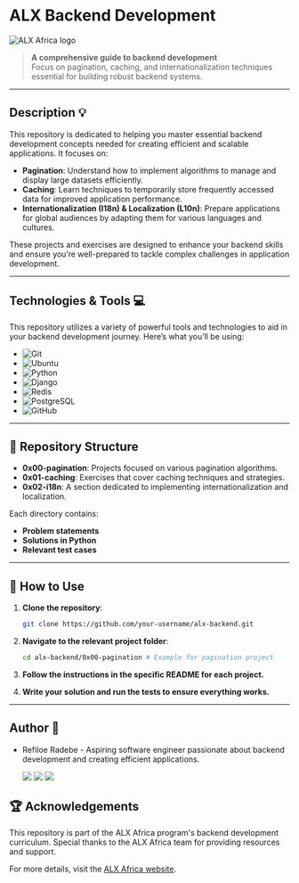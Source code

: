 # ALX Backend Development

![ALX Africa logo](https://www.alxafrica.com/wp-content/uploads/2022/01/header-logo.png)

> **A comprehensive guide to backend development**  
> Focus on pagination, caching, and internationalization techniques essential for building robust backend systems.

---

## Description :bulb:

This repository is dedicated to helping you master essential backend development concepts needed for creating efficient and scalable applications. It focuses on:

- **Pagination**: Understand how to implement algorithms to manage and display large datasets efficiently.
- **Caching**: Learn techniques to temporarily store frequently accessed data for improved application performance.
- **Internationalization (I18n) & Localization (L10n)**: Prepare applications for global audiences by adapting them for various languages and cultures.

These projects and exercises are designed to enhance your backend skills and ensure you’re well-prepared to tackle complex challenges in application development.

---

## Technologies & Tools :computer:

This repository utilizes a variety of powerful tools and technologies to aid in your backend development journey. Here’s what you’ll be using:

- ![Git](https://img.shields.io/badge/≡-Git-F05032?logo=git&style=flat-square&labelColor=282828)
- ![Ubuntu](https://img.shields.io/badge/≡-Ubuntu-E95420?&style=flat-square&logo=Ubuntu&labelColor=282828)
- ![Python](https://img.shields.io/badge/≡-Python-3776AB?logo=Python&style=flat-square&labelColor=282828)
- ![Django](https://img.shields.io/badge/≡-Django-092E20?logo=Django&style=flat-square&labelColor=282828)
- ![Redis](https://img.shields.io/badge/≡-Redis-DC382D?logo=Redis&style=flat-square&labelColor=282828)
- ![PostgreSQL](https://img.shields.io/badge/≡-PostgreSQL-4169E1?logo=PostgreSQL&style=flat-square&labelColor=282828)
- ![GitHub](https://img.shields.io/badge/≡-GitHub-181717?logo=GitHub&style=flat-square&labelColor=282828)

---

## 📂 Repository Structure

- **0x00-pagination**: Projects focused on various pagination algorithms.
- **0x01-caching**: Exercises that cover caching techniques and strategies.
- **0x02-i18n**: A section dedicated to implementing internationalization and localization.

Each directory contains:

- **Problem statements**
- **Solutions in Python**
- **Relevant test cases**

---

## 🚀 How to Use

1. **Clone the repository**:

   ```bash
   git clone https://github.com/your-username/alx-backend.git
   ```

2. **Navigate to the relevant project folder**:

    ```bash
    cd alx-backend/0x00-pagination # Example for pagination project
    ```

3. **Follow the instructions in the specific README for each project.**

4. **Write your solution and run the tests to ensure everything works.**

---

## Author :memo:

- Refiloe Radebe - Aspiring software engineer passionate about backend development and creating efficient applications.

    <img src="https://img.shields.io/badge/X-000000.svg?&style=plastic&logo=X&logoColor=white"/> <img src="https://img.shields.io/badge/Linkedin-0A66C2.svg?&style=plastic&logo=linkedin&logoColor=white"/> <img src="https://img.shields.io/badge/GitHub-181717.svg?&style=plastic&logo=github&logoColor=white"/>

## :trophy: Acknowledgements

This repository is part of the ALX Africa program's backend development curriculum. Special thanks to the ALX Africa team for providing resources and support.

For more details, visit the [ALX Africa website](https://www.alxafrica.com).
